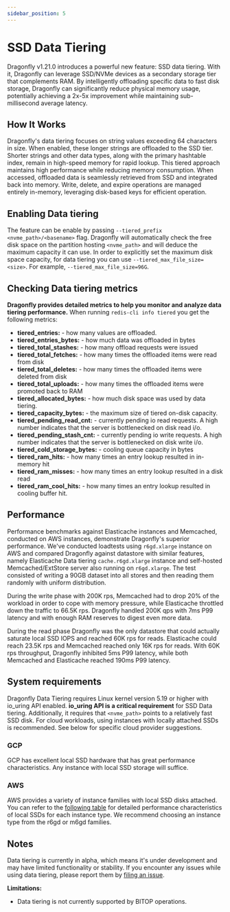 ```yaml
---
sidebar_position: 5
---
```


# SSD Data Tiering

Dragonfly v1.21.0 introduces a powerful new feature: SSD data tiering. With it, Dragonfly
can leverage SSD/NVMe devices as a secondary storage tier that complements
RAM. By intelligently offloading specific data to fast disk storage,
Dragonfly can significantly reduce physical memory usage, potentially
achieving a 2x-5x improvement while maintaining sub-millisecond average latency.

## How It Works

Dragonfly's data tiering focuses on string values exceeding 64 characters in size.
When enabled, these longer strings are offloaded to the SSD tier.
Shorter strings and other data types, along with the primary hashtable index,
remain in high-speed memory for rapid lookup. This tiered approach maintains high performance
while reducing memory consumption. When accessed, offloaded data is seamlessly retrieved from
SSD and integrated back into memory. Write, delete, and expire operations are managed
entirely in-memory, leveraging disk-based keys for efficient operation.


## Enabling Data tiering
The feature can be enable by passing `--tiered_prefix <nvme_path>/<basename>` flag.
Dragonfly will automatically check the free disk space on the partition hosting `<nvme_path>` and
will deduce the maximum capacity it can use. In order to explicitly set the maximum
disk space capacity, for data tiering you can use `--tiered_max_file_size=<size>`. For example,
`--tiered_max_file_size=96G`.

## Checking Data tiering metrics

**Dragonfly provides detailed metrics to help you monitor and analyze data tiering performance.**
When running `redis-cli info tiered` you get the following metrics:

* **tiered_entries:**  - how many values are offloaded.
* **tiered_entries_bytes:** - how much data was offloaded in bytes
* **tiered_total_stashes:** - how many offload requests were issued
* **tiered_total_fetches:** - how many times the offloaded items were read from disk
* **tiered_total_deletes:** - how many times the offloaded items were deleted from disk
* **tiered_total_uploads:** - how many times the offloaded items were promoted back to RAM
* **tiered_allocated_bytes:** - how much disk space was used by data tiering.
* **tiered_capacity_bytes:** - the maximum size of tiered on-disk capacity.
* **tiered_pending_read_cnt:**   - currently pending io read requests. A high number indicates
that the server is bottlenecked on disk read i/o.
* **tiered_pending_stash_cnt:**  - currently pending io write requests. A high number indicates that
the server is bottlenecked on disk write i/o.
* **tiered_cold_storage_bytes:** - cooling queue capacity in bytes
* **tiered_ram_hits:**           - how many times an entry lookup resulted in in-memory hit
* **tiered_ram_misses:**         - how many times an entry lookup resulted in a disk read
* **tiered_ram_cool_hits:**      - how many times an entry lookup resulted in cooling buffer hit.

## Performance
Performance benchmarks against Elasticache instances and Memcached,
conducted on AWS instances, demonstrate Dragonfly's superior performance.
We've conducted loadtests using `r6gd.xlarge` instance on AWS and compared Dragonfly against
datastore with similar features, namely Elasticache Data tiering `cache.r6gd.xlarge` instance and
self-hosted Memcached/ExtStore server also running on `r6gd.xlarge`. The test consisted of
writing a 90GB dataset into all stores and then reading them randomly with uniform distribution.

During the write phase with 200K rps, Memcached had to drop 20% of the workload in order
to cope with memory pressure, while Elasticache throttled down the traffic to 66.5K rps.
Dragonfly handled 200K qps with 7ms P99 latency and with enough RAM reserves to digest even more
data.

During the read phase Dragonfly was the only datastore that could actually
saturate local SSD IOPS and reached 60K rps for reads. Elasticache could reach 23.5K rps
and Memcached reached only 16K rps for reads. With 60K rps throughput,
Dragonfly inhibited 5ms P99 latency, while both Memcached and Elasticache reached 190ms P99 latency.

## System requirements
Dragonfly Data Tiering requires Linux kernel version 5.19 or higher with io_uring API enabled.
**io_uring API is a critical requirement** for SSD Data tiering. Additionally, it requires
that `<nvme_path>` points to a relatively fast SSD disk. For cloud workloads, using instances
with locally attached SSDs is recommended. See below for specific cloud provider suggestions.

### GCP
GCP has excellent local SSD hardware that has great performance characteristics.
Any instance with local SSD storage will suffice.

### AWS
AWS provides a variety of instance families with local SSD disks attached.
You can refer to the [following table](https://docs.aws.amazon.com/ec2/latest/instancetypes/mo.html#mo_instance-store)
for detailed performance characteristics of local SSDs for each instance type.
We recommend choosing an instance type from the r6gd or m6gd families.


## Notes
Data tiering is currently in alpha, which means it's under development and may have
limited functionality or stability. If you encounter any issues while using data tiering,
please report them by [filing an issue](https://github.com/dragonflydb/dragonfly/issues/).

**Limitations:**
* Data tiering is not currently supported by BITOP operations.